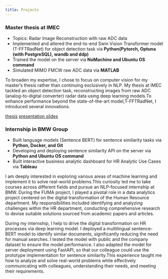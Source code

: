 ```yaml
---
title: Projects
---
```


### Master thesis at IMEC

- Topics: Radar Image Reconstruction with raw ADC  data
- Implemented and altered the end-to-end Swin Vision Transformer model (T-FFTRadNet) for object detection task via **Python(Pytorch, Optuna (with PostgreSQL), wandb and ddp)**
- Trained the model on the server via **NoMachine and Ubuntu OS command**
- Simulated MIMO FMCW raw ADC data via **MATLAB**

To broaden my expertise, I chose to focus on computer vision for my master’s thesis rather than continuing exclusively in NLP. My thesis at IMEC tackled an object detection task, reconstructing images from raw ADC (analog-to-digital converter) radar data using deep learning models.To enhance performance beyond the state-of-the-art model,T-FFTRadNet, I introduced several innovations.

[thesis](https://drive.google.com/file/d/1We_Tj7kH5zQnx3tgekpDHJgRcONtFNU5/view?usp=share_link) [presentation sildes](https://docs.google.com/presentation/d/1KlJTsk33StyRPe2G0YCraMqLanC6UunY/edit?usp=share_link&ouid=101362260797356761769&rtpof=true&sd=true)

### Internship in BMW Group

- Built language models (Sentence BERT) for sentence similarity tasks via **Python, Docker, and Git**
- Developing and deploying sentence similarity API on the server via **Python and Ubuntu OS command**
- Built interactive business analytic dashboard for HR Analytic Use Cases via **Tableau**

I am deeply interested in exploring various areas of machine learning and implement it to solve real-world problems.This curiosity led me to take courses across different fields and pursue an NLP-focused internship at BMW. During the FUMA project, I played a pivotal role in a data analytics project centered on the digital transformation of the Human Resource department. My responsibilities included identifying and analyzing challenges within the HR department, conducting comprehensive research to devise suitable solutions sourced from academic papers and articles.

During my internship, I help to drive the digital transformation on HR processes via deep learning model. I deployed a multilingual sentence-BERT model to identify similar documents, significantly reducing the need for manual searches. I tested the model with public and the company dataset to ensure the model performance. I also adapted the model for server deployment using FastAPI, so that our colleague could use the prototype implementation for sentence similarity.This experience taught me how to analyze and solve real-world problems while effectively communicating with colleagues, understanding their needs, and meeting their requirements.
